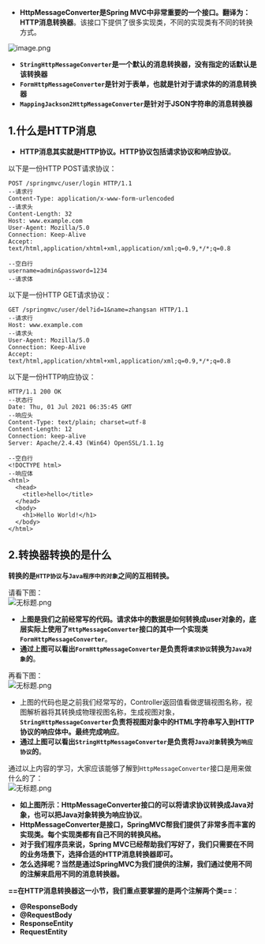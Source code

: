 
* **HttpMessageConverter是Spring MVC中非常重要的一个接口。翻译为：HTTP消息转换器**。该接口下提供了很多实现类，不同的实现类有不同的转换方式。

![image.png](https://cdn.nlark.com/yuque/0/2024/png/21376908/1711000445139-8bc9f74d-6ec3-4942-8063-5a130eac64eb.png#averageHue=%23e3e6be&clientId=uc1aa87e7-9dc5-4&from=paste&height=630&id=u739b94f0&originHeight=630&originWidth=640&originalType=binary&ratio=1&rotation=0&showTitle=false&size=183370&status=done&style=shadow&taskId=ucf6e1b45-5eaa-4332-ab78-87e4fa043f1&title=&width=640)
* **`StringHttpMessageConverter`是一个默认的消息转换器，没有指定的话默认是该转换器**
* **`FormHttpMessageConverter`是针对于表单，也就是针对于请求体的的消息转换器**
* **`MappingJackson2HttpMessageConverter`是针对于JSON字符串的消息转换器**

## 1.什么是HTTP消息
* **HTTP消息其实就是HTTP协议。HTTP协议包括请求协议和响应协议**。

以下是一份HTTP POST请求协议：
```
POST /springmvc/user/login HTTP/1.1																												--请求行
Content-Type: application/x-www-form-urlencoded																						--请求头
Content-Length: 32
Host: www.example.com
User-Agent: Mozilla/5.0
Connection: Keep-Alive
Accept: text/html,application/xhtml+xml,application/xml;q=0.9,*/*;q=0.8
                                                                                          --空白行
username=admin&password=1234																															--请求体
```
以下是一份HTTP GET请求协议：
```
GET /springmvc/user/del?id=1&name=zhangsan HTTP/1.1																				--请求行
Host: www.example.com																																			--请求头
User-Agent: Mozilla/5.0
Connection: Keep-Alive
Accept: text/html,application/xhtml+xml,application/xml;q=0.9,*/*;q=0.8
```
以下是一份HTTP响应协议：
```
HTTP/1.1 200 OK																																					--状态行
Date: Thu, 01 Jul 2021 06:35:45 GMT																											--响应头
Content-Type: text/plain; charset=utf-8
Content-Length: 12
Connection: keep-alive
Server: Apache/2.4.43 (Win64) OpenSSL/1.1.1g
                                                                                        --空白行
<!DOCTYPE html>																																					--响应体
<html>
  <head>
    <title>hello</title>
  </head>
  <body>
    <h1>Hello World!</h1>
  </body>
</html>
```


## 2.转换器转换的是什么

**转换的是`HTTP协议`与`Java程序中的对象`之间的互相转换。**

请看下图：   
![无标题.png](https://cdn.nlark.com/yuque/0/2024/png/21376908/1711002146899-deaef9c8-a3b7-425e-97b1-6ada5477c674.png#averageHue=%23fbfbfb&clientId=uc1aa87e7-9dc5-4&from=paste&height=581&id=u0dac3ab1&originHeight=581&originWidth=692&originalType=binary&ratio=1&rotation=0&showTitle=false&size=41637&status=done&style=shadow&taskId=ud9c7db5e-0b6a-4d34-a2cd-af50a96810e&title=&width=692)
* **上图是我们之前经常写的代码。请求体中的数据是如何转换成user对象的，底层实际上使用了`HttpMessageConverter`接口的其中一个实现类`FormHttpMessageConverter`**。
* **通过上图可以看出`FormHttpMessageConverter`是负责将`请求协议`转换为`Java对象`的**。

再看下图：     
![无标题.png](https://cdn.nlark.com/yuque/0/2024/png/21376908/1711003362257-f736f7c8-4d55-4e3f-b8f8-cfbab97c21f4.png#averageHue=%23fbfbfb&clientId=uc1aa87e7-9dc5-4&from=paste&height=460&id=u20f64128&originHeight=460&originWidth=1540&originalType=binary&ratio=1&rotation=0&showTitle=false&size=49114&status=done&style=shadow&taskId=uec4ad039-ac13-4c49-b826-2bec563b880&title=&width=1540)
* 上图的代码也是之前我们经常写的，Controller返回值看做逻辑视图名称，视图解析器将其转换成物理视图名称，生成视图对象，**`StringHttpMessageConverter`负责将视图对象中的HTML字符串写入到HTTP协议的响应体中。最终完成响应**。
* **通过上图可以看出`StringHttpMessageConverter`是负责将`Java对象`转换为`响应协议`的**。




通过以上内容的学习，大家应该能够了解到`HttpMessageConverter`接口是用来做什么的了：  
![无标题.png](https://cdn.nlark.com/yuque/0/2024/png/21376908/1711003929875-072161b4-af27-4855-9980-5d8ba186730b.png#averageHue=%23ececeb&clientId=uc1aa87e7-9dc5-4&from=paste&height=109&id=ud67955dd&originHeight=109&originWidth=1210&originalType=binary&ratio=1&rotation=0&showTitle=false&size=7784&status=done&style=shadow&taskId=u9f2251ef-a356-46d9-9dfe-52f86b79c11&title=&width=1210)
* **如上图所示：HttpMessageConverter接口的可以将请求协议转换成Java对象，也可以把Java对象转换为响应协议**。
* **HttpMessageConverter是接口，SpringMVC帮我们提供了非常多而丰富的实现类。每个实现类都有自己不同的转换风格。**
* **对于我们程序员来说，Spring MVC已经帮助我们写好了，我们只需要在不同的业务场景下，选择合适的HTTP消息转换器即可。**
* **怎么选择呢？当然是通过SpringMVC为我们提供的注解，我们通过使用不同的注解来启用不同的消息转换器。**

**==在HTTP消息转换器这一小节，我们重点要掌握的是两个注解两个类==**：
- **@ResponseBody**
- **@RequestBody**
- **ResponseEntity**
- **RequestEntity**

